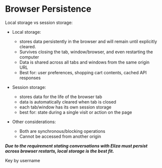 # Browser Persistence

Local storage vs session storage:
- Local storage:
  - stores data persistently in the browser and will remain until explicitly cleared.
  - Survives closing the tab, window/browser, and even restarting the computer
  - Data is shared across all tabs and windows from the same origin URL
  - Best for: user preferences, shopping cart contents, cached API responses

- Session storage:
  - stores data for the life of the browser tab
  - data is automatically cleared when tab is closed
  - each tab/window has its own session storage
  - best for: state during a single visit or action on the page

- Other considerations:
  - Both are synchronous/blocking operations
  - Cannot be accessed from another origin

**_Due to the requirement stating conversations with Eliza must persist across browser restarts, 
local storage is the best fit._**

Key by username